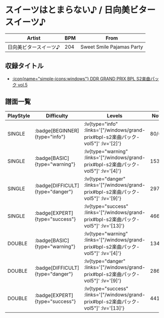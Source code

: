 # スイーツはとまらない♪ / 日向美ビタースイーツ♪

|Artist|BPM|From|
|------|---|----|
|日向美ビタースイーツ♪|204|Sweet Smile Pajamas Party|

## 収録タイトル

- [ :icon{name="simple-icons:windows"} DDR GRAND PRIX BPL S2楽曲パック vol.5](/windows/grand-prix#bpl-s2楽曲パック-vol5)

## 譜面一覧

|PlayStyle|Difficulty|Levels|Notes|Movie|
|---------|----------|------|-----|-----|
|SINGLE| :badge[BEGINNER]{type="info"} | :lv{type="info" :links='["/windows/grand-prix#bpl-s2楽曲パック-vol5"]' :lv='[2]'} |80/6||
|SINGLE| :badge[BASIC]{type="warning"} | :lv{type="warning" :links='["/windows/grand-prix#bpl-s2楽曲パック-vol5"]' :lv='[4]'} |153/5||
|SINGLE| :badge[DIFFICULT]{type="danger"} | :lv{type="danger" :links='["/windows/grand-prix#bpl-s2楽曲パック-vol5"]' :lv='[9]'} |297/8||
|SINGLE| :badge[EXPERT]{type="success"} | :lv{type="success" :links='["/windows/grand-prix#bpl-s2楽曲パック-vol5"]' :lv='[13]'} |466/13||
|DOUBLE| :badge[BASIC]{type="warning"} | :lv{type="warning" :links='["/windows/grand-prix#bpl-s2楽曲パック-vol5"]' :lv='[4]'} |134/25||
|DOUBLE| :badge[DIFFICULT]{type="danger"} | :lv{type="danger" :links='["/windows/grand-prix#bpl-s2楽曲パック-vol5"]' :lv='[9]'} |286/22||
|DOUBLE| :badge[EXPERT]{type="success"} | :lv{type="success" :links='["/windows/grand-prix#bpl-s2楽曲パック-vol5"]' :lv='[13]'} |441/11||
